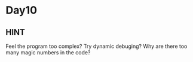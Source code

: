 # Day10

## HINT

Feel the program too complex?
Try dynamic debuging?
Why are there too many magic numbers in the code?
